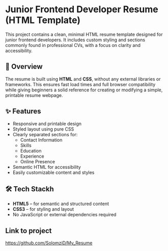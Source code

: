 # Junior Frontend Developer Resume (HTML Template)

This project contains a clean, minimal HTML resume template designed for junior frontend developers. It includes custom styling and sections commonly found in professional CVs, with a focus on clarity and accessibility.

## 📄 Overview

The resume is built using  **HTML** and **CSS**, without any external libraries or frameworks. This ensures fast load times and full browser compatibility while giving beginners a solid reference for creating or modifying a simple, printable resume webpage.

## ✨ Features

- Responsive and printable design
- Styled layout using pure CSS
- Clearly separated sections for:
  - Contact Information
  - Skills
  - Education
  - Experience
  - Online Presence
- Semantic HTML for accessibility
- Easily customizable content and styles

## 🛠️ Tech Stackh

- **HTML5** – for semantic and structured content
- **CSS3** – for styling and layout
- No JavaScript or external dependencies required

## Link to project
https://github.com/SolomziD/My_Resume
